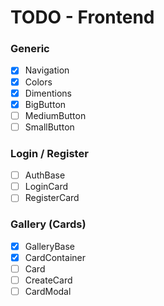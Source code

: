 # TODO - Frontend

### Generic

- [x] Navigation
- [x] Colors
- [x] Dimentions
- [x] BigButton
- [ ] MediumButton
- [ ] SmallButton

### Login / Register

- [ ] AuthBase
- [ ] LoginCard
- [ ] RegisterCard

### Gallery (Cards)

- [x] GalleryBase
- [x] CardContainer
- [ ] Card
- [ ] CreateCard
- [ ] CardModal

